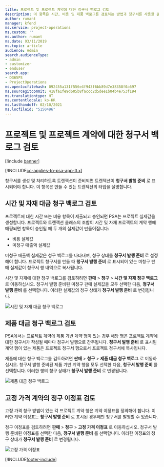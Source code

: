 ```yaml
---
title: 프로젝트 및 프로젝트 계약에 대한 청구서 백로그 검토
description: 이 항목은 시간, 비용 및 제품 백로그를 검토하는 방법과 청구서를 사용할 준비가 된 것으로 표시하는 방법에 대한 정보를 제공합니다.
author: rumant
manager: kfend
ms.service: project-operations
ms.custom: ''
ms.author: rumant
ms.date: 03/11/2019
ms.topic: article
audience: Admin
search.audienceType:
- admin
- customizer
- enduser
search.app:
- D365PS
- ProjectOperations
ms.openlocfilehash: 092455a131f556e4f943f6bb89d7e38358f0a697
ms.sourcegitcommit: 418fa1fe9d605b8faccc2d5dee1b04b4e753f194
ms.translationtype: HT
ms.contentlocale: ko-KR
ms.lasthandoff: 02/10/2021
ms.locfileid: "5150496"
---
```

# <a name="review-the-invoicing-backlog-on-projects-and-project-contracts"></a>프로젝트 및 프로젝트 계약에 대한 청구서 백로그 검토

[!include [banner](../includes/psa-now-project-operations.md)]

[!INCLUDE[cc-applies-to-psa-app-3.x](../includes/cc-applies-to-psa-app-3x.md)]

청구서를 생성 및 처리하도록 트랜잭션이 준비되면 트랜잭션이 **청구서 발행 준비** 로 표시되어야 합니다. 이 항목은 만들 수 있는 트랜잭션의 타입을 설명합니다.

## <a name="review-the-time-and-material-billing-backlog"></a>시간 및 자재 대금 청구 백로그 검토

프로젝트에 대한 시간 또는 비용 항목이 제출되고 승인되면 PSA는 프로젝트 실제값을 생성합니다. 프로젝트와 트랜잭션 클래스의 조합이 시간 및 자재 프로젝트의 계약 행에 매핑되면 항목이 승인될 때 두 개의 실제값이 만들어집니다:

- 비용 실제값 
- 미청구 매출액 실제값

미청구 매출액 실제값은 청구 백로그를 나타내며, 청구 상태를 **청구서 발행 준비** 로 설정해야 합니다. 프로젝트 청구서를 만들 때 **청구서 발행 준비** 로 표시되어 있는 미청구 판매 실제값이 청구서 행 내역으로 복사됩니다.

시간 및 자재에 대한 청구 백로그를 검토하려면 **판매** \> **청구** \> **시간 및 자재 청구 백로그** 로 이동하십시오. 청구서 발행 준비된 미청구 판매 실제값을 모두 선택한 다음, **청구서 발행 준비** 를 선택합니다. 이러한 실제값의 청구 상태가 **청구서 발행 준비** 로 변경됩니다.

![시간 및 자재 대금 청구 백로그](media/TMBacklog.png)

## <a name="review-the-product-billing-backlog"></a>제품 대금 청구 백로그 검토

PSA에서는 프로젝트 계약에 제품 기반 계약 행이 있는 경우 해당 행은 프로젝트 계약에 대한 청구서가 작성될 때마다 청구서 발행으로 간주됩니다. **청구서 발행 준비** 로 표시된 계약 행이 있는 제품은 프로젝트 청구서 행으로서 프로젝트 청구서에 복사됩니다.

제품에 대한 청구 백로그를 검토하려면 **판매** \> **청구** \> **제품 대금 청구 백로그** 로 이동하십시오. 청구서 발행 준비된 제품 기반 계약 행을 모두 선택한 다음, **청구서 발행 준비** 를 선택합니다. 이러한 행의 청구 상태가 **청구서 발행 준비** 로 변경됩니다.

![제품 대금 청구 백로그](media/ProductBacklog.png)

## <a name="review-billing-milestones-on-fixed-price-contracts"></a>고정 가격 계약의 청구 이정표 검토

고정 가격 청구 방법이 있는 각 프로젝트 계약 행은 계약 이정표를 정의해야 합니다. 이러한 계약 이정표는 **청구서 발행 준비** 로 표시된 경우에만 청구서를 발행할 수 있습니다. 

청구 이정표를 검토하려면 **판매** \> **청구** \> **고정 가격 이정표** 로 이동하십시오. 청구서 발행 준비된 이정표를 선택한 다음, **청구서 발행 준비** 를 선택합니다. 이러한 이정표의 청구 상태가 **청구서 발행 준비** 로 변경됩니다.

![고정 가격 이정표](media/FPBacklog.png)


[!INCLUDE[footer-include](../includes/footer-banner.md)]